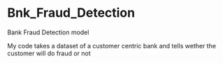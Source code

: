 # Bnk_Fraud_Detection
Bank Fraud Detection model

My code takes a dataset of a customer centric bank and tells wether the customer will do fraud or not
